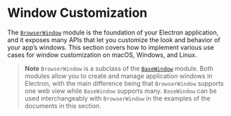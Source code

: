 # Window Customization

The [`BrowserWindow`][] module is the foundation of your Electron application, and it exposes many APIs that let you customize the look and behavior of your app’s windows. This section covers how to implement various use cases for window customization on macOS, Windows, and Linux.

> **Note**
> `BrowserWindow` is a subclass of the [`BaseWindow`][] module. Both modules allow you to create and manage application windows in Electron, with the main difference being that `BrowserWindow` supports one web view while `BaseWindow` supports many. `BaseWindow` can be used interchangeably with `BrowserWindow` in the examples of the documents in this section.

[`BaseWindow`]: ../api/base-window.md
[`BrowserWindow`]: ../api/browser-window.md
